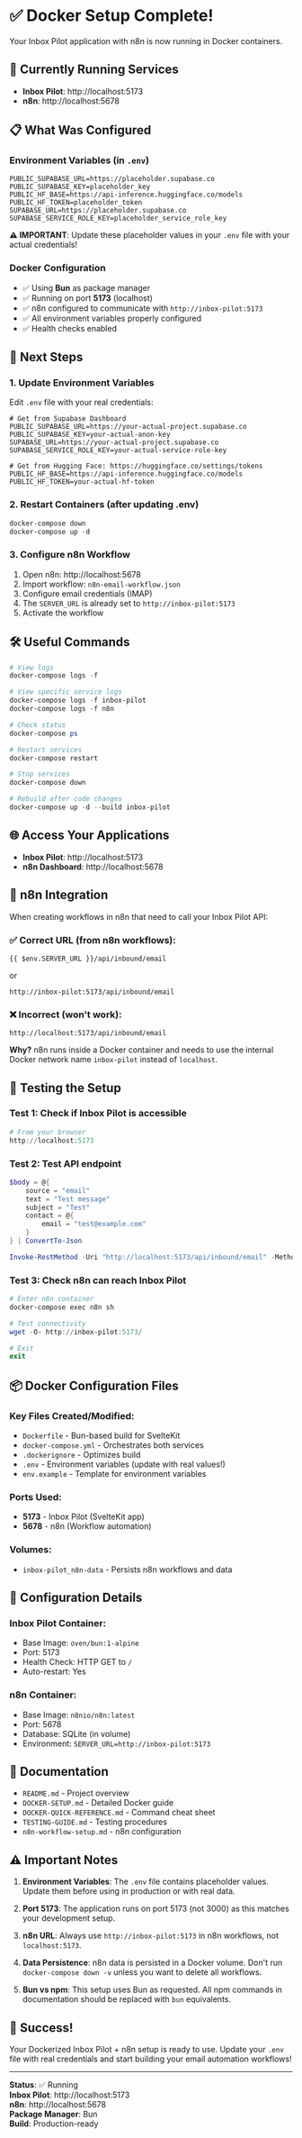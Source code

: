 # ✅ Docker Setup Complete!

Your Inbox Pilot application with n8n is now running in Docker containers.

## 🚀 Currently Running Services

- **Inbox Pilot**: http://localhost:5173
- **n8n**: http://localhost:5678

## 📋 What Was Configured

### Environment Variables (in `.env`)
```
PUBLIC_SUPABASE_URL=https://placeholder.supabase.co
PUBLIC_SUPABASE_KEY=placeholder_key
PUBLIC_HF_BASE=https://api-inference.huggingface.co/models
PUBLIC_HF_TOKEN=placeholder_token
SUPABASE_URL=https://placeholder.supabase.co
SUPABASE_SERVICE_ROLE_KEY=placeholder_service_role_key
```

**⚠️ IMPORTANT**: Update these placeholder values in your `.env` file with your actual credentials!

### Docker Configuration
- ✅ Using **Bun** as package manager
- ✅ Running on port **5173** (localhost)
- ✅ n8n configured to communicate with `http://inbox-pilot:5173`
- ✅ All environment variables properly configured
- ✅ Health checks enabled

## 🔄 Next Steps

### 1. Update Environment Variables

Edit `.env` file with your real credentials:

```env
# Get from Supabase Dashboard
PUBLIC_SUPABASE_URL=https://your-actual-project.supabase.co
PUBLIC_SUPABASE_KEY=your-actual-anon-key
SUPABASE_URL=https://your-actual-project.supabase.co
SUPABASE_SERVICE_ROLE_KEY=your-actual-service-role-key

# Get from Hugging Face: https://huggingface.co/settings/tokens
PUBLIC_HF_BASE=https://api-inference.huggingface.co/models
PUBLIC_HF_TOKEN=your-actual-hf-token
```

### 2. Restart Containers (after updating .env)

```powershell
docker-compose down
docker-compose up -d
```

### 3. Configure n8n Workflow

1. Open n8n: http://localhost:5678
2. Import workflow: `n8n-email-workflow.json`
3. Configure email credentials (IMAP)
4. The `SERVER_URL` is already set to `http://inbox-pilot:5173`
5. Activate the workflow

## 🛠️ Useful Commands

```powershell
# View logs
docker-compose logs -f

# View specific service logs
docker-compose logs -f inbox-pilot
docker-compose logs -f n8n

# Check status
docker-compose ps

# Restart services
docker-compose restart

# Stop services
docker-compose down

# Rebuild after code changes
docker-compose up -d --build inbox-pilot
```

## 🌐 Access Your Applications

- **Inbox Pilot**: http://localhost:5173
- **n8n Dashboard**: http://localhost:5678

## 📡 n8n Integration

When creating workflows in n8n that need to call your Inbox Pilot API:

### ✅ Correct URL (from n8n workflows):
```
{{ $env.SERVER_URL }}/api/inbound/email
```
or
```
http://inbox-pilot:5173/api/inbound/email
```

### ❌ Incorrect (won't work):
```
http://localhost:5173/api/inbound/email
```

**Why?** n8n runs inside a Docker container and needs to use the internal Docker network name `inbox-pilot` instead of `localhost`.

## 🧪 Testing the Setup

### Test 1: Check if Inbox Pilot is accessible
```powershell
# From your browser
http://localhost:5173
```

### Test 2: Test API endpoint
```powershell
$body = @{
    source = "email"
    text = "Test message"
    subject = "Test"
    contact = @{
        email = "test@example.com"
    }
} | ConvertTo-Json

Invoke-RestMethod -Uri "http://localhost:5173/api/inbound/email" -Method POST -Body $body -ContentType "application/json"
```

### Test 3: Check n8n can reach Inbox Pilot
```powershell
# Enter n8n container
docker-compose exec n8n sh

# Test connectivity
wget -O- http://inbox-pilot:5173/

# Exit
exit
```

## 📦 Docker Configuration Files

### Key Files Created/Modified:
- `Dockerfile` - Bun-based build for SvelteKit
- `docker-compose.yml` - Orchestrates both services
- `.dockerignore` - Optimizes build
- `.env` - Environment variables (update with real values!)
- `env.example` - Template for environment variables

### Ports Used:
- **5173** - Inbox Pilot (SvelteKit app)
- **5678** - n8n (Workflow automation)

### Volumes:
- `inbox-pilot_n8n-data` - Persists n8n workflows and data

## 🔧 Configuration Details

### Inbox Pilot Container:
- Base Image: `oven/bun:1-alpine`
- Port: 5173
- Health Check: HTTP GET to `/`
- Auto-restart: Yes

### n8n Container:
- Base Image: `n8nio/n8n:latest`
- Port: 5678
- Database: SQLite (in volume)
- Environment: `SERVER_URL=http://inbox-pilot:5173`

## 📖 Documentation

- `README.md` - Project overview
- `DOCKER-SETUP.md` - Detailed Docker guide
- `DOCKER-QUICK-REFERENCE.md` - Command cheat sheet
- `TESTING-GUIDE.md` - Testing procedures
- `n8n-workflow-setup.md` - n8n configuration

## ⚠️ Important Notes

1. **Environment Variables**: The `.env` file contains placeholder values. Update them before using in production or with real data.

2. **Port 5173**: The application runs on port 5173 (not 3000) as this matches your development setup.

3. **n8n URL**: Always use `http://inbox-pilot:5173` in n8n workflows, not `localhost:5173`.

4. **Data Persistence**: n8n data is persisted in a Docker volume. Don't run `docker-compose down -v` unless you want to delete all workflows.

5. **Bun vs npm**: This setup uses Bun as requested. All npm commands in documentation should be replaced with `bun` equivalents.

## 🎉 Success!

Your Dockerized Inbox Pilot + n8n setup is ready to use. Update your `.env` file with real credentials and start building your email automation workflows!

---

**Status**: ✅ Running  
**Inbox Pilot**: http://localhost:5173  
**n8n**: http://localhost:5678  
**Package Manager**: Bun  
**Build**: Production-ready

